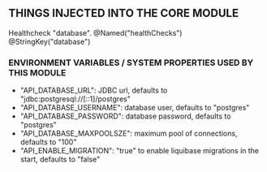 
## THINGS INJECTED INTO THE CORE MODULE

Healthcheck "database". @Named("healthChecks") @StringKey("database")

### ENVIRONMENT VARIABLES / SYSTEM PROPERTIES USED BY THIS MODULE

- "API_DATABASE_URL": JDBC url, defaults to "jdbc:postgresql://[::1]/postgres"
- "API_DATABASE_USERNAME": database user, defaults to "postgres"
- "API_DATABASE_PASSWORD": database password, defaults to "postgres"
- "API_DATABASE_MAXPOOLSZE": maximum pool of connections, defaults to "100"
- "API_ENABLE_MIGRATION": "true" to enable liquibase migrations in the start, defaults to "false"
